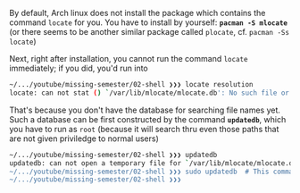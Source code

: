 By default, Arch linux does not install the package which contains the command `locate` for you. You have to install by yourself: **`pacman -S mlocate`** (or there seems to be another similar package called `plocate`, cf. `pacman -Ss locate`)

Next, right after installation, you cannot run the command `locate` immediately; if you did, you'd run into
```bash
~/.../youtube/missing-semester/02-shell ❯❯❯ locate resolution
locate: can not stat () `/var/lib/mlocate/mlocate.db': No such file or directory
```

That's because you don't have the database for searching file names yet. Such a database can be first constructed by the command **`updatedb`**, which you have to run as `root` (because it will search thru even those paths that are not given priviledge to normal users)
```bash
~/.../youtube/missing-semester/02-shell ❯❯❯ updatedb
updatedb: can not open a temporary file for `/var/lib/mlocate/mlocate.db'
~/.../youtube/missing-semester/02-shell ❯❯❯ sudo updatedb  # This command takes time
~/.../youtube/missing-semester/02-shell ❯❯❯
```

